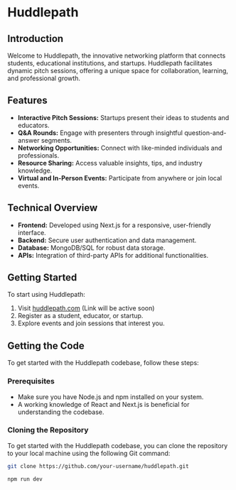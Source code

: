 # Huddlepath

## Introduction
Welcome to Huddlepath, the innovative networking platform that connects students, educational institutions, and startups. Huddlepath facilitates dynamic pitch sessions, offering a unique space for collaboration, learning, and professional growth.

## Features
- **Interactive Pitch Sessions:** Startups present their ideas to students and educators.
- **Q&A Rounds:** Engage with presenters through insightful question-and-answer segments.
- **Networking Opportunities:** Connect with like-minded individuals and professionals.
- **Resource Sharing:** Access valuable insights, tips, and industry knowledge.
- **Virtual and In-Person Events:** Participate from anywhere or join local events.

## Technical Overview
- **Frontend:** Developed using Next.js for a responsive, user-friendly interface.
- **Backend:** Secure user authentication and data management.
- **Database:** MongoDB/SQL for robust data storage.
- **APIs:** Integration of third-party APIs for additional functionalities.

## Getting Started
To start using Huddlepath:
1. Visit [huddlepath.com](#) (Link will be active soon)
2. Register as a student, educator, or startup.
3. Explore events and join sessions that interest you.

## Getting the Code
To get started with the Huddlepath codebase, follow these steps:

### Prerequisites
- Make sure you have Node.js and npm installed on your system.
- A working knowledge of React and Next.js is beneficial for understanding the codebase.

### Cloning the Repository
To get started with the Huddlepath codebase, you can clone the repository to your local machine using the following Git command:

```sh
git clone https://github.com/your-username/huddlepath.git
```

```sh
npm run dev
```
